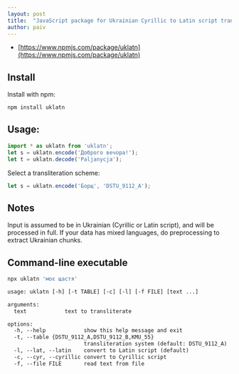 ```yaml
---
layout: post
title:  "JavaScript package for Ukrainian Cyrillic to Latin script transliteration"
author: paiv
---
```


- [https://www.npmjs.com/package/uklatn](https://www.npmjs.com/package/uklatn)


Install
--

Install with npm:
```sh
npm install uklatn
```


Usage:
--

```js
import * as uklatn from 'uklatn';
let s = uklatn.encode('Доброго вечора!');
let t = uklatn.decode('Paljanycja');
```

Select a transliteration scheme:
```js
let s = uklatn.encode('Борщ', 'DSTU_9112_A');
```

Notes
--
Input is assumed to be in Ukrainian (Cyrillic or Latin script), and will be processed in full.
If your data has mixed languages, do preprocessing to extract Ukrainian chunks.


Command-line executable
--
```sh
npx uklatn 'моє щастя'
```

```txt
usage: uklatn [-h] [-t TABLE] [-c] [-l] [-f FILE] [text ...]

arguments:
  text            text to transliterate

options:
  -h, --help            show this help message and exit
  -t, --table {DSTU_9112_A,DSTU_9112_B,KMU_55}
                        transliteration system (default: DSTU_9112_A)
  -l, --lat, --latin    convert to Latin script (default)
  -c, --cyr, --cyrillic convert to Cyrillic script
  -f, --file FILE       read text from file
```
